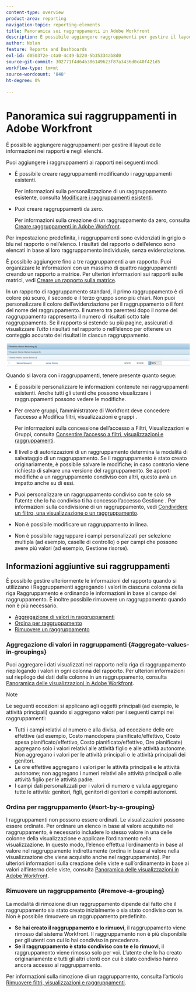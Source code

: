 ```yaml
---
content-type: overview
product-area: reporting
navigation-topic: reporting-elements
title: Panoramica sui raggruppamenti in Adobe Workfront
description: È possibile aggiungere raggruppamenti per gestire il layout delle informazioni nei rapporti e negli elenchi.
author: Nolan
feature: Reports and Dashboards
exl-id: d050372e-c4a0-4c49-b220-5b35334ab8d0
source-git-commit: 302771f4d64b386149623f87a3436d0c40f421d5
workflow-type: tm+mt
source-wordcount: '848'
ht-degree: 0%

---
```


# Panoramica sui raggruppamenti in Adobe Workfront

<!--
<p data-mc-conditions="QuicksilverOrClassic.Draft mode">(NOTE: This article was supposed to be replaced by "Groupings overview", but decided to keep this here because this is linked in too many places. "Create groupings" and "Edit existing groupings" have been added also (with videos) to replace portions of the old content here.) </p>
-->

È possibile aggiungere raggruppamenti per gestire il layout delle informazioni nei rapporti e negli elenchi.

Puoi aggiungere i raggruppamenti ai rapporti nei seguenti modi:

* È possibile creare raggruppamenti modificando i raggruppamenti esistenti.

   Per informazioni sulla personalizzazione di un raggruppamento esistente, consulta [Modificare i raggruppamenti esistenti](../../../reports-and-dashboards/reports/reporting-elements/edit-existing-groupings.md).

* Puoi creare raggruppamenti da zero.

   Per informazioni sulla creazione di un raggruppamento da zero, consulta [Creare raggruppamenti in Adobe Workfront](../../../reports-and-dashboards/reports/reporting-elements/create-groupings.md).

Per impostazione predefinita, i raggruppamenti sono evidenziati in grigio o blu nel rapporto o nell’elenco. I risultati del rapporto o dell’elenco sono elencati in base al loro raggruppamento individuale, senza evidenziazione.

È possibile aggiungere fino a tre raggruppamenti a un rapporto. Puoi organizzare le informazioni con un massimo di quattro raggruppamenti creando un rapporto a matrice. Per ulteriori informazioni sui rapporti sulle matrici, vedi [Creare un rapporto sulla matrice](../../../reports-and-dashboards/reports/creating-and-managing-reports/create-matrix-report.md).

In un rapporto di raggruppamento standard, il primo raggruppamento è di colore più scuro, il secondo e il terzo gruppo sono più chiari. Non puoi personalizzare il colore dell’evidenziazione per il raggruppamento o il font del nome del raggruppamento. Il numero tra parentesi dopo il nome del raggruppamento rappresenta il numero di risultati sotto tale raggruppamento. Se il rapporto si estende su più pagine, assicurati di visualizzare *Tutto* i risultati nel rapporto o nell’elenco per ottenere un conteggio accurato dei risultati in ciascun raggruppamento.

![Raggruppamento di campioni](assets/grouping-example-blue.png)

Quando si lavora con i raggruppamenti, tenere presente quanto segue:

* È possibile personalizzare le informazioni contenute nei raggruppamenti esistenti. Anche tutti gli utenti che possono visualizzare i raggruppamenti possono vedere le modifiche.
* Per creare gruppi, l’amministratore di Workfront deve concedere l’accesso a Modifica filtri, visualizzazioni e gruppi .

   Per informazioni sulla concessione dell’accesso a Filtri, Visualizzazioni e Gruppi, consulta [Consentire l’accesso a filtri, visualizzazioni e raggruppamenti](../../../administration-and-setup/add-users/configure-and-grant-access/grant-access-fvg.md).

* Il livello di autorizzazioni di un raggruppamento determina la modalità di salvataggio di un raggruppamento. Se il raggruppamento è stato creato originariamente, è possibile salvare le modifiche; in caso contrario viene richiesto di salvare una versione del raggruppamento. Se apporti modifiche a un raggruppamento condiviso con altri, questo avrà un impatto anche su di essi.
* Puoi personalizzare un raggruppamento condiviso con te solo se l’utente che lo ha condiviso ti ha concesso l’accesso Gestione . Per informazioni sulla condivisione di un raggruppamento, vedi [Condividere un filtro, una visualizzazione o un raggruppamento](../../../reports-and-dashboards/reports/reporting-elements/share-filter-view-grouping.md).
* Non è possibile modificare un raggruppamento in linea.
* Non è possibile raggruppare i campi personalizzati per selezione multipla (ad esempio, caselle di controllo) o per campi che possono avere più valori (ad esempio, Gestione risorse).

## Informazioni aggiuntive sui raggruppamenti

È possibile gestire ulteriormente le informazioni del rapporto quando si utilizzano i Raggruppamenti aggregando i valori in ciascuna colonna della riga Raggruppamento e ordinando le informazioni in base al campo del raggruppamento. È inoltre possibile rimuovere un raggruppamento quando non è più necessario.

* [Aggregazione di valori in raggruppamenti](#aggregate-values-in-groupings)
* [Ordina per raggruppamento](#sort-by-a-grouping)
* [Rimuovere un raggruppamento](#remove-a-grouping)

### Aggregazione di valori in raggruppamenti {#aggregate-values-in-groupings}

Puoi aggregare i dati visualizzati nel rapporto nella riga di raggruppamento riepilogando i valori in ogni colonna del rapporto. Per ulteriori informazioni sul riepilogo dei dati delle colonne in un raggruppamento, consulta [Panoramica delle visualizzazioni in Adobe Workfront](../../../reports-and-dashboards/reports/reporting-elements/views-overview.md).

>[!NOTE]
>
>Le seguenti eccezioni si applicano agli oggetti principali (ad esempio, le attività principali) quando si aggregano valori per i seguenti campi nei raggruppamenti:
>
>* Tutti i campi relativi al numero e alla divisa, ad eccezione delle ore effettive (ad esempio, Costo manodopera pianificato/effettivo, Costo spesa pianificato/effettivo, Costo pianificato/effettivo, Ore pianificate) aggregano solo i valori relativi alle attività figlio e alle attività autonome. Non aggregano i valori per le attività principali o le attività principali dei genitori.
>* Le ore effettive aggregano i valori per le attività principali e le attività autonome; non aggregano i numeri relativi alle attività principali o alle attività figlio per le attività padre.
>* I campi dati personalizzati per i valori di numero e valuta aggregano tutte le attività: genitori, figli, genitori di genitori e compiti autonomi.


### Ordina per raggruppamento {#sort-by-a-grouping}

I raggruppamenti non possono essere ordinati. Le visualizzazioni possono essere ordinate. Per ordinare un elenco in base al valore acquisito nel raggruppamento, è necessario includere lo stesso valore in una delle colonne della visualizzazione e applicare l’ordinamento nella visualizzazione. In questo modo, l’elenco effettua l’ordinamento in base al valore nel raggruppamento indirettamente (ordina in base al valore nella visualizzazione che viene acquisito anche nel raggruppamento). Per ulteriori informazioni sulla creazione delle viste e sull’ordinamento in base ai valori all’interno delle viste, consulta [Panoramica delle visualizzazioni in Adobe Workfront](../../../reports-and-dashboards/reports/reporting-elements/views-overview.md).

### Rimuovere un raggruppamento {#remove-a-grouping}

La modalità di rimozione di un raggruppamento dipende dal fatto che il raggruppamento sia stato creato inizialmente o sia stato condiviso con te. Non è possibile rimuovere un raggruppamento predefinito.

* **Se hai creato il raggruppamento e lo rimuovi**, il raggruppamento viene rimosso dal sistema Workfront. Il raggruppamento non è più disponibile per gli utenti con cui lo hai condiviso in precedenza.
* **Se il raggruppamento è stato condiviso con te e lo rimuovi**, il raggruppamento viene rimosso solo per voi. L’utente che lo ha creato originariamente e tutti gli altri utenti con cui è stato condiviso hanno ancora accesso al raggruppamento.

Per informazioni sulla rimozione di un raggruppamento, consulta l’articolo [Rimuovere filtri, visualizzazioni e raggruppamenti](../../../reports-and-dashboards/reports/reporting-elements/remove-filters-views-groupings.md).
